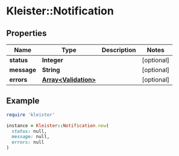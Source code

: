 # Kleister::Notification

## Properties

| Name | Type | Description | Notes |
| ---- | ---- | ----------- | ----- |
| **status** | **Integer** |  | [optional] |
| **message** | **String** |  | [optional] |
| **errors** | [**Array&lt;Validation&gt;**](Validation.md) |  | [optional] |

## Example

```ruby
require 'kleister'

instance = Kleister::Notification.new(
  status: null,
  message: null,
  errors: null
)
```

